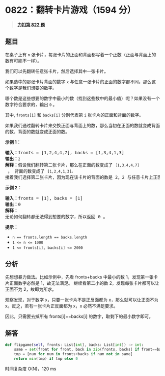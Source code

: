 # 0822：翻转卡片游戏（1594 分）


> <u>**[力扣第 822 题](https://leetcode.cn/problems/card-flipping-game/)**</u>

## 题目

<p>在桌子上有 <code>n</code> 张卡片，每张卡片的正面和背面都写着一个正数（正面与背面上的数有可能不一样）。</p>

<p>我们可以先翻转任意张卡片，然后选择其中一张卡片。</p>

<p>如果选中的那张卡片背面的数字 <code>x</code> 与任意一张卡片的正面的数字都不同，那么这个数字是我们想要的数字。</p>

<p>哪个数是这些想要的数字中最小的数（找到这些数中的最小值）呢？如果没有一个数字符合要求的，输出 <code>0</code> 。</p>

<p>其中, <code>fronts[i]</code> 和 <code>backs[i]</code> 分别代表第 <code>i</code> 张卡片的正面和背面的数字。</p>

<p>如果我们通过翻转卡片来交换正面与背面上的数，那么当初在正面的数就变成背面的数，背面的数就变成正面的数。</p>



<p><strong>示例 1：</strong></p>

<pre>
<strong>输入：</strong>fronts = [1,2,4,4,7], backs = [1,3,4,1,3]
<strong>输出：</strong><code>2</code>
<strong>解释：</strong>假设我们翻转第二张卡片，那么在正面的数变成了 <code>[1,3,4,4,7]</code> ， 背面的数变成了 <code>[1,2,4,1,3]。</code>
接着我们选择第二张卡片，因为现在该卡片的背面的数是 2，2 与任意卡片上正面的数都不同，所以 2 就是我们想要的数字。</pre>

<p><strong>示例 2：</strong></p>

<pre>
<strong>输入：</strong>fronts = [1], backs = [1]
<strong>输出：</strong>0
<strong>解释：</strong>
无论如何翻转都无法得到想要的数字，所以返回 0 。
</pre>



<p><strong>提示：</strong></p>

<ul>
<li><code>n == fronts.length == backs.length</code></li>
<li><code>1 &lt;= n &lt;= 1000</code></li>
<li><code>1 &lt;= fronts[i], backs[i] &lt;= 2000</code></li>
</ul>




## 分析

先想想暴力做法。比如示例中，先看 fronts+backs 中最小的数 1，发现第一张卡片正面数字必然是 1，故无法满足。
继续看第二小的数 2，发现每张卡片都可以让正面不为 2，故即为所求。

观察发现，对于数字 x，只要一张卡片不是正反面都为 x，那么就可以让正面不为 x。反之，若有一张卡片正反面都为 x，x 必然不满足要求。

因此，只需要去掉所有 fronts[i]==backs[i] 的数字，取剩下的最小数字即可。


## 解答

```python
def flipgame(self, fronts: List[int], backs: List[int]) -> int:
	same = set(front for front, back in zip(fronts, backs) if front==back)
	tmp = [num for num in fronts+backs if num not in same]
	return min(tmp) if tmp else 0
```

时间复杂度 O(N)，120 ms

